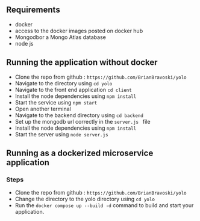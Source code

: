 ## Requirements
- docker
- access to the docker images posted on docker hub
- Mongodbor a Mongo Atlas database 
- node js


## Running the application without docker
- Clone the repo from github : `https://github.com/BrianBravoski/yolo`
- Navigate to the directory using `cd yolo`
- Navigate to the front end application `cd client`
- Install the node dependencies  using `npm install`
- Start the service using `npm start`
- Open another terminal
- Navigate to the backend directory using `cd backend`
- Set up the mongodb url correctly in the `server.js ` file
- Install the node dependencies using `npm install`
- Start the server using `node server.js`

## Running as a dockerized microservice application

### Steps

- Clone the repo from github : `https://github.com/BrianBravoski/yolo`
- Change the directory to the yolo directory using `cd yolo`
- Run the `docker compose up --build -d` command to build and start your application.
